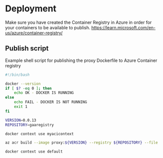 # Deployment

Make sure you have created the Container Registry in Azure in order for your containers to be available to
publish. <https://learn.microsoft.com/en-us/azure/container-registry/>

## Publish script

Example shell script for publishing the proxy Dockerfile to Azure Container registry

```sh
#!/bin/bash

docker --version
if [ $? -eq 0 ]; then
    echo OK - DOCKER IS RUNNING
else
    echo FAIL - DOCKER IS NOT RUNNING
    exit 1
fi

VERSION=0.0.13
REPOSITORY=gaaregistry

docker context use myacicontext

az acr build --image proxy:${VERSION} --registry ${REPOSITORY} --file ./Dockerfile.prod ./

docker context use default
```
